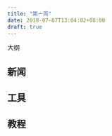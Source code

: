 ```yaml
---
title: "第一周"
date: 2018-07-07T13:04:02+08:00
draft: true
---
```



大纲
<!--more-->

## 新闻

## 工具

## 教程